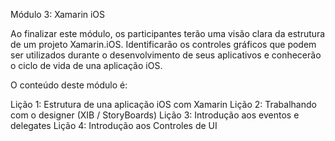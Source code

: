 Módulo 3: Xamarin iOS 

Ao finalizar este módulo, os participantes terão uma visão clara da estrutura de um projeto Xamarin.iOS. Identificarão os controles gráficos que podem ser utilizados durante o desenvolvimento de seus aplicativos e conhecerão o ciclo de vida de una aplicação iOS.

O conteúdo deste módulo é:

Lição 1: Estrutura de una aplicação iOS com Xamarin
Lição 2: Trabalhando com o designer (XIB / StoryBoards)
Lição 3: Introdução aos eventos e delegates
Lição 4: Introdução aos Controles de UI
